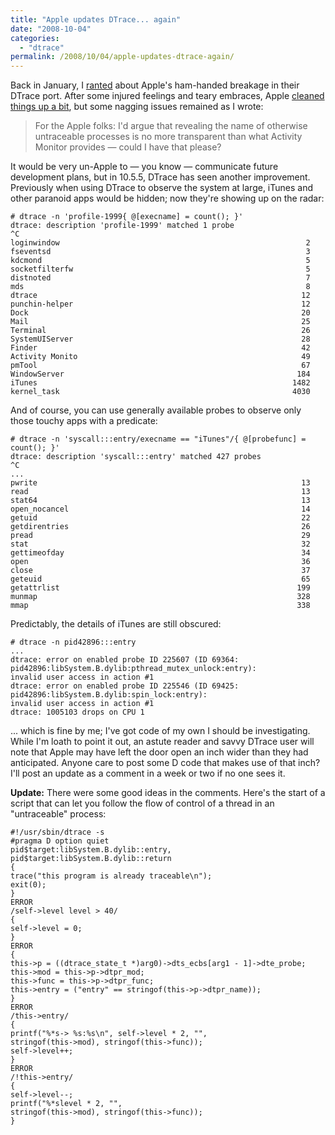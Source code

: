 ```yaml
---
title: "Apple updates DTrace... again"
date: "2008-10-04"
categories:
  - "dtrace"
permalink: /2008/10/04/apple-updates-dtrace-again/
---
```


Back in January, I [ranted](http://dtrace.org/blogs/ahl/mac_os_x_and_the) about Apple's ham-handed breakage in their DTrace port. After some injured feelings and teary embraces, Apple [cleaned things up a bit](http://dtrace.org/blogs/ahl/apple_updates_dtrace), but some nagging issues remained as I wrote:

> For the Apple folks: I'd argue that revealing the name of otherwise untraceable processes is no more transparent than what Activity Monitor provides — could I have that please?

It would be very un-Apple to — you know — communicate future development plans, but in 10.5.5, DTrace has seen another improvement. Previously when using DTrace to observe the system at large, iTunes and other paranoid apps would be hidden; now they're showing up on the radar:

```
# dtrace -n 'profile-1999{ @[execname] = count(); }'
dtrace: description 'profile-1999' matched 1 probe
^C
loginwindow                                                       2
fseventsd                                                         3
kdcmond                                                           5
socketfilterfw                                                    5
distnoted                                                         7
mds                                                               8
dtrace                                                           12
punchin-helper                                                   12
Dock                                                             20
Mail                                                             25
Terminal                                                         26
SystemUIServer                                                   28
Finder                                                           42
Activity Monito                                                  49
pmTool                                                           67
WindowServer                                                    184
iTunes                                                         1482
kernel_task                                                    4030

```

And of course, you can use generally available probes to observe only those touchy apps with a predicate:

```
# dtrace -n 'syscall:::entry/execname == "iTunes"/{ @[probefunc] = count(); }'
dtrace: description 'syscall:::entry' matched 427 probes
^C
...
pwrite                                                           13
read                                                             13
stat64                                                           13
open_nocancel                                                    14
getuid                                                           22
getdirentries                                                    26
pread                                                            29
stat                                                             32
gettimeofday                                                     34
open                                                             36
close                                                            37
geteuid                                                          65
getattrlist                                                     199
munmap                                                          328
mmap                                                            338

```

Predictably, the details of iTunes are still obscured:

```
# dtrace -n pid42896:::entry
...
dtrace: error on enabled probe ID 225607 (ID 69364: pid42896:libSystem.B.dylib:pthread_mutex_unlock:entry):
invalid user access in action #1
dtrace: error on enabled probe ID 225546 (ID 69425: pid42896:libSystem.B.dylib:spin_lock:entry):
invalid user access in action #1
dtrace: 1005103 drops on CPU 1

```

... which is fine by me; I've got code of my own I should be investigating. While I'm loath to point it out, an astute reader and savvy DTrace user will note that Apple may have left the door open an inch wider than they had anticipated. Anyone care to post some D code that makes use of that inch? I'll post an update as a comment in a week or two if no one sees it.

**Update:** There were some good ideas in the comments. Here's the start of a script that can let you follow the flow of control of a thread in an "untraceable" process:

```
#!/usr/sbin/dtrace -s
#pragma D option quiet
pid$target:libSystem.B.dylib::entry,
pid$target:libSystem.B.dylib::return
{
trace("this program is already traceable\n");
exit(0);
}
ERROR
/self->level level > 40/
{
self->level = 0;
}
ERROR
{
this->p = ((dtrace_state_t *)arg0)->dts_ecbs[arg1 - 1]->dte_probe;
this->mod = this->p->dtpr_mod;
this->func = this->p->dtpr_func;
this->entry = ("entry" == stringof(this->p->dtpr_name));
}
ERROR
/this->entry/
{
printf("%*s-> %s:%s\n", self->level * 2, "",
stringof(this->mod), stringof(this->func));
self->level++;
}
ERROR
/!this->entry/
{
self->level--;
printf("%*slevel * 2, "",
stringof(this->mod), stringof(this->func));
}

```
